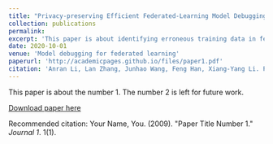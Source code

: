 ```yaml
---
title: "Privacy-preserving Efficient Federated-Learning Model Debugging"
collection: publications
permalink: 
excerpt: 'This paper is about identifying erroneous training data in federated learning scenarios.'
date: 2020-10-01
venue: 'Model debugging for federated learning'
paperurl: 'http://academicpages.github.io/files/paper1.pdf'
citation: 'Anran Li, Lan Zhang, Junhao Wang, Feng Han, Xiang-Yang Li. Privacy-preserving Efficient Federated-Learning Model Debugging, IEEE Transactions on Parallel and Distributed System (TPDS)'
---
```

This paper is about the number 1. The number 2 is left for future work.

[Download paper here](https://ieeexplore.ieee.org.remotexs.ntu.edu.sg/stamp/stamp.jsp?tp=&arnumber=9661312)

Recommended citation: Your Name, You. (2009). "Paper Title Number 1." <i>Journal 1</i>. 1(1).
